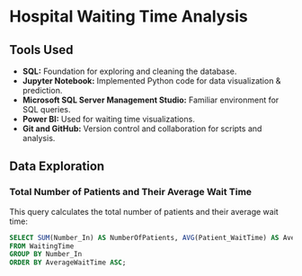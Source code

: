 # Hospital Waiting Time Analysis

## Tools Used
- **SQL:** Foundation for exploring and cleaning the database.
- **Jupyter Notebook:** Implemented Python code for data visualization & prediction.
- **Microsoft SQL Server Management Studio:** Familiar environment for SQL queries.
- **Power BI:** Used for waiting time visualizations.
- **Git and GitHub:** Version control and collaboration for scripts and analysis.

## Data Exploration

### Total Number of Patients and Their Average Wait Time
This query calculates the total number of patients and their average wait time:
```sql
SELECT SUM(Number_In) AS NumberOfPatients, AVG(Patient_WaitTime) AS AverageWaitTime
FROM WaitingTime
GROUP BY Number_In
ORDER BY AverageWaitTime ASC;
